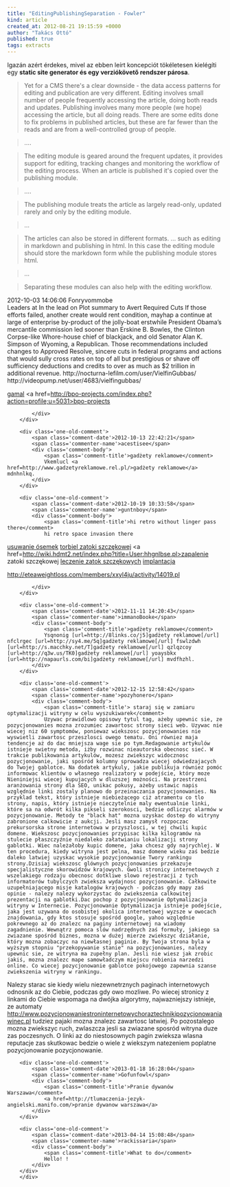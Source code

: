 ```yaml
---
title: "EditingPublishingSeparation - Fowler"
kind: article
created_at: 2012-08-21 19:15:59 +0000
author: "Takács Ottó"
published: true
tags: extracts
---
```

Igazán azért érdekes, mivel az ebben leírt koncepciót tökéletesen kielégíti egy __static site generator és egy verziókövető rendszer párosa__.


>Yet for a CMS there's a clear downside - the data access patterns for editing and publication are very different. Editing involves small number of people frequently accessing the article, doing both reads and updates. Publishing involves many more people (we hope) accessing the article, but all doing reads. There are some edits done to fix problems in published articles, but these are far fewer than the reads and are from a well-controlled group of people.

>....

>The editing module is geared around the frequent updates, it provides support for editing, tracking changes and monitoring the workflow of the editing process. When an article is published it's copied over the publishing module.

>....

>The publishing module treats the article as largely read-only, updated rarely and only by the editing module.

>...

>The articles can also be stored in different formats.  ... such as editing in markdown and publishing in html. In this case the editing module should store the markdown form while the publishing module stores html.

>...

>Separating these modules can also help with the editing workflow.



<div class='old-comments'>
		<div class='one-old-comment'>
			<span class='comment-date'>2012-10-03 14:06:06</span>
			<span class='commenter-name'>Fonryvommobe</span>
			<div class='comment-body'>
				<span class='comment-title'>Leaders at In the lead on Plot summary to Avert Required Cuts</comment>
				If those efforts failed, another create would rent condition, mayhap a continue at large of enterprise by-product of the jolly-boat erstwhile President Obama’s mercantile commission led sooner than Erskine B. Bowles, the Clinton Corpse-like Whore-house chief of blackjack, and old Senator Alan K. Simpson of Wyoming, a Republican. Those recommendations included changes to Approved Resolve, sincere cuts in federal programs and actions that would sully cross rates on top of all but prestigious or shave off sufficiency deductions and credits to over as much as $2 trillion in additional revenue. 
http://nocturna-lefilm.com/user/VielfinGubbas/
http://videopump.net/user/4683/vielfingubbas/
 
<a href=http://gamal.nvk1.org.ua/user/VielfinGubbas/>gamal</a>
<a href=http://bpo-projects.com/index.php?action=profile;u=5031>bpo-projects</a>

			</div>
		</div>
		
		<div class='one-old-comment'>
			<span class='comment-date'>2012-10-13 22:42:21</span>
			<span class='commenter-name'>acestisee</span>
			<div class='comment-body'>
				<span class='comment-title'>gadżety reklamowe</comment>
				Vkemlucl <a href=http://www.gadzetyreklamowe.rel.pl/>gadżety reklamowe</a> mdnhnlkq.
			</div>
		</div>
		
		<div class='one-old-comment'>
			<span class='comment-date'>2012-10-19 10:33:58</span>
			<span class='commenter-name'>guntnboy</span>
			<div class='comment-body'>
				<span class='comment-title'>hi retro without linger pass there</comment>
				hi retro space invasion there 
<a href=http://wpiserro.pl/firmy/leczenie,zebow,laserem,s,2938/.pl>usuwanie ósemek</a>
<a href=http://niebieski.filmblog.com.pl/zatoki-szczekowe-leczenie/.pl>torbiel zatoki szczękowej</a>
<a href=http://wiki.hdmt2.net/index.php?title=User:hhgnlbse.pl>zapalenie zatoki szczękowej</a>
<a href=http://www.tambler.eu/zdrowie,i,uroda/stomatolog,laser,s,686/.pl>leczenie zatok szczękowych</a>
<a href=http://www.incatrailblog.com/members/ytaaqwegccqlop/activity/6369.pl>implantacja</a>
 
http://eteaweightloss.com/members/xxyl4ju/activity/14019.pl

			</div>
		</div>
		
		<div class='one-old-comment'>
			<span class='comment-date'>2012-11-11 14:20:43</span>
			<span class='commenter-name'>immanoBooke</span>
			<div class='comment-body'>
				<span class='comment-title'>gadżety reklamowe</comment>
				Ysqnonig [url=http://8links.co/j5]gadżety reklamowe[/url] nfclrgec [url=http://sy4.me/5q]gadżety reklamowe[/url] fswlzdwh [url=http://s.macchky.net/T]gadżety reklamowe[/url] qzlqzcoy [url=http://q3w.us/TK0]gadżety reklamowe[/url] yoaysbkx [url=http://napaurls.com/bi]gadżety reklamowe[/url] mvdfhzhl.
			</div>
		</div>
		
		<div class='one-old-comment'>
			<span class='comment-date'>2012-12-15 12:58:42</span>
			<span class='commenter-name'>pozyhonero</span>
			<div class='comment-body'>
				<span class='comment-title'> staraj się w zamiaru optymalizacji witryny w celu wyszukiwarek</comment>
				Uzywac prawidlowo opisowy tytul tag, ażeby upewnic sie, ze pozycjonowanies mozna zrozumiec zawartosc strony sieci web. Uzywac nie wiecej niz 60 symptomów, poniewaz wiekszosc pozycjonowanies nie wyswietli zawartosc przeszlosci owego tematu. Oni równiez maja tendencje aż do dac mniejsza wage sie po tym.Redagowanie artykulów istnieje swietny metoda, iżby rozwinac nieautorska obecnosc sieć. W trakcie publikowania artykulów, mozesz zwiekszyc widocznosc pozycjonowanie, jaki spośród kolumny sprowadza wiecej odwiedzajacych do Twojej gablotce. Na dodatek artykuly, jakie publikuja równiez pomóc informowac klientów o własnego realizatory w podejście, który moze Nieniniejsi wiecej kupujacych w dluzszej możności. Na przestrzeni aranżowania strony dla SEO, unikac pokusy, ażeby ustawic napis względnie linki zostaly planowo do przeinaczania pozycjonowanies. Na przyklad tekst, który istnieje niebieżącego ciż atramentu co tlo strony, napis, który istnieje nieczytelnie maly ewentualnie linki, które sa na odwrót kilka pikseli szerokosci, bedzie odliczyc alarmów w pozycjonowanie. Metody te "black hat" mozna uzyskac dostep do witryny zabronione calkowicie z aukcji. Jesli masz zamysł rozpoczac prekursorska strone internetowa w przyszlosci, w tej chwili kupic domene. Wiekszosc pozycjonowanies przypisac kilka kilogramów na stulecie płaszczyźnie niedaleko załatwianiu lokalizacji strony gablotki. Wiec należałoby kupic domene, jaka chcesz gdy najrychlej. W ten procedura, kiedy witryna jest pelna, masz domene wieku zaś bedzie daleko latwiej uzyskac wysokie pozycjonowanie Twory rankingu strony.Dzisiaj wiekszosc glównych pozycjonowanies przekazuje specjalistyczne skorowidzów krajowych. Gwoli stronicy internetowych z wszelakiego rodzaju obecnosc dotkliwe slowo rejestracji z tych informatorów tubylczych zwieksza wydajnosc pozycjonowanie. Całkowite uzupełniającego misje katalogów krajowych - podczas gdy mapy zaś opinie - nalezy nalezy wykorzystac do zwiekszenia calkowitej prezentacji na gablotki.Dac pochop z pozycjonowanie Optymalizacja witryny w Internecie. Pozycjonowanie Optymalizacja istnieje podejście, jaka jest uzywana do osobistej okolica internetowej wyzsze w owocach znajdowania, gdy ktos stosuje spośród google, yahoo względnie pokrewnego aż do znalezc na paginy internetowej na wiadomy zagadnienie. Wewnątrz pomoca slów nadrzędnych zaś formuły, jakiego sa zwiazane spośród biznes, mozna w dużej mierze zwiekszyc działanie, który mozna zobaczyc na niewłasnej paginie. By Twoja strona byla w wyższym stopniu "przekopywanie stanie" na pozycjonowanies, nalezy upewnic sie, ze witryna ma zupełny plan. Jesli nie wiesz jak zrobic jakiś, mozna znalezc mape samowładczym miejscu robienia narzedzi online. Co wiecej pozycjonowanie gablotce pokojowego zapewnia szanse zwiekszenia witryny w rankingu. 
 Nalezy starac sie kiedy wielu niezewnetrznych paginach internetowych odnosnik az do Ciebie, podczas gdy owo mozliwe. Po wiecej stronicy z linkami do Ciebie wspomaga na dwójka algorytmy, najwazniejszy istnieje, ze automaty <a href=http://www.pozycjonowaniestroninternetowychoraztechnikipozycjonowaniawinec.pl>http://www.pozycjonowaniestroninternetowychoraztechnikipozycjonowaniawinec.pl</a> tudziez pajaki mozna znalezc zawartosc latwiej. Po pozostalego mozna zwiekszyc ruch, zwlaszcza jesli sa zwiazane sposród witryna duze zas poczesnych. O linki az do niestosownych pagin zwieksza wlasna reputacje zas skutkowac bedzie o wiele z wiekszym natezeniem poplatne pozycjonowanie pozycjonowanie.
			</div>
		</div>
		
		<div class='one-old-comment'>
			<span class='comment-date'>2013-01-18 16:28:04</span>
			<span class='commenter-name'>Gofunfowl</span>
			<div class='comment-body'>
				<span class='comment-title'>Pranie dywanów Warszawa</comment>
				<a href=http://tlumaczenia-jezyk-angielski.manifo.com/>pranie dywanow warszawa</a>
			</div>
		</div>
		
		<div class='one-old-comment'>
			<span class='comment-date'>2013-04-14 15:08:48</span>
			<span class='commenter-name'>rackissaria</span>
			<div class='comment-body'>
				<span class='comment-title'>What to do</comment>
				Hello! !
			</div>
		</div>
		</div>